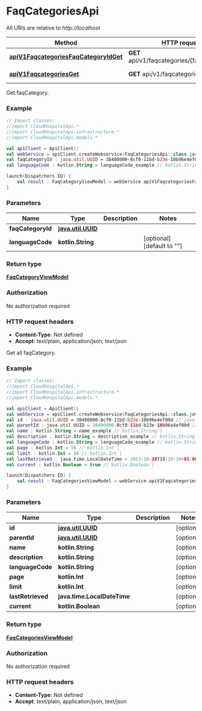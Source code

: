 # FaqCategoriesApi

All URIs are relative to *http://localhost*

Method | HTTP request | Description
------------- | ------------- | -------------
[**apiV1FaqcategoriesFaqCategoryIdGet**](FaqCategoriesApi.md#apiV1FaqcategoriesFaqCategoryIdGet) | **GET** api/v1/faqcategories/{faqCategoryId} | Get faqCategory.
[**apiV1FaqcategoriesGet**](FaqCategoriesApi.md#apiV1FaqcategoriesGet) | **GET** api/v1/faqcategories | Get all faqCategory.



Get faqCategory.

### Example
```kotlin
// Import classes:
//import CloudHospitalApi.*
//import CloudHospitalApi.infrastructure.*
//import CloudHospitalApi.models.*

val apiClient = ApiClient()
val webService = apiClient.createWebservice(FaqCategoriesApi::class.java)
val faqCategoryId : java.util.UUID = 38400000-8cf0-11bd-b23e-10b96e4ef00d // java.util.UUID | 
val languageCode : kotlin.String = languageCode_example // kotlin.String | 

launch(Dispatchers.IO) {
    val result : FaqCategoryViewModel = webService.apiV1FaqcategoriesFaqCategoryIdGet(faqCategoryId, languageCode)
}
```

### Parameters

Name | Type | Description  | Notes
------------- | ------------- | ------------- | -------------
 **faqCategoryId** | [**java.util.UUID**](.md)|  |
 **languageCode** | **kotlin.String**|  | [optional] [default to &quot;&quot;]

### Return type

[**FaqCategoryViewModel**](FaqCategoryViewModel.md)

### Authorization

No authorization required

### HTTP request headers

 - **Content-Type**: Not defined
 - **Accept**: text/plain, application/json, text/json


Get all faqCategory.

### Example
```kotlin
// Import classes:
//import CloudHospitalApi.*
//import CloudHospitalApi.infrastructure.*
//import CloudHospitalApi.models.*

val apiClient = ApiClient()
val webService = apiClient.createWebservice(FaqCategoriesApi::class.java)
val id : java.util.UUID = 38400000-8cf0-11bd-b23e-10b96e4ef00d // java.util.UUID | 
val parentId : java.util.UUID = 38400000-8cf0-11bd-b23e-10b96e4ef00d // java.util.UUID | 
val name : kotlin.String = name_example // kotlin.String | 
val description : kotlin.String = description_example // kotlin.String | 
val languageCode : kotlin.String = languageCode_example // kotlin.String | 
val page : kotlin.Int = 56 // kotlin.Int | 
val limit : kotlin.Int = 56 // kotlin.Int | 
val lastRetrieved : java.time.LocalDateTime = 2013-10-20T19:20:30+01:00 // java.time.LocalDateTime | 
val current : kotlin.Boolean = true // kotlin.Boolean | 

launch(Dispatchers.IO) {
    val result : FaqCategoriesViewModel = webService.apiV1FaqcategoriesGet(id, parentId, name, description, languageCode, page, limit, lastRetrieved, current)
}
```

### Parameters

Name | Type | Description  | Notes
------------- | ------------- | ------------- | -------------
 **id** | [**java.util.UUID**](.md)|  | [optional]
 **parentId** | [**java.util.UUID**](.md)|  | [optional]
 **name** | **kotlin.String**|  | [optional]
 **description** | **kotlin.String**|  | [optional]
 **languageCode** | **kotlin.String**|  | [optional]
 **page** | **kotlin.Int**|  | [optional]
 **limit** | **kotlin.Int**|  | [optional]
 **lastRetrieved** | **java.time.LocalDateTime**|  | [optional]
 **current** | **kotlin.Boolean**|  | [optional]

### Return type

[**FaqCategoriesViewModel**](FaqCategoriesViewModel.md)

### Authorization

No authorization required

### HTTP request headers

 - **Content-Type**: Not defined
 - **Accept**: text/plain, application/json, text/json

